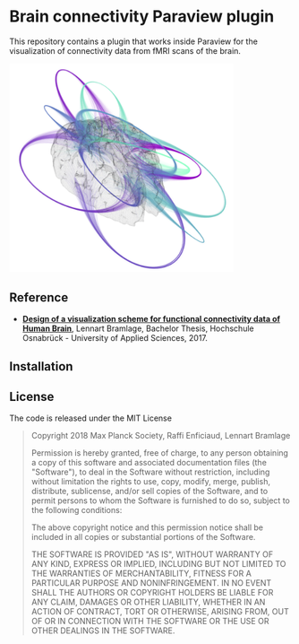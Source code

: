 # Brain connectivity Paraview plugin

This repository contains a plugin that works inside Paraview for the visualization of connectivity data from fMRI scans of the brain.

<img src="doc/source/_static/paraview_preview.png" width="400" />

## Reference

* [**Design of a visualization scheme for functional connectivity data of Human Brain**](https://is.tuebingen.mpg.de/publications/bramlage-2017), Lennart Bramlage, Bachelor Thesis,
  Hochschule Osnabrück - University of Applied Sciences, 2017.

## Installation



## License

The code is released under the MIT License

> Copyright 2018 Max Planck Society, Raffi Enficiaud, Lennart Bramlage
>
> Permission is hereby granted, free of charge, to any person obtaining a copy of this software and associated documentation files (the "Software"),
> to deal in the Software without restriction, including without limitation the rights to use, copy, modify, merge, publish, distribute, sublicense,
> and/or sell copies of the Software, and to permit persons to whom the Software is furnished to do so, subject to the following conditions:
>
> The above copyright notice and this permission notice shall be included in all copies or substantial portions of the Software.
>
> THE SOFTWARE IS PROVIDED "AS IS", WITHOUT WARRANTY OF ANY KIND, EXPRESS OR IMPLIED, INCLUDING BUT NOT LIMITED TO THE WARRANTIES OF MERCHANTABILITY,
> FITNESS FOR A PARTICULAR PURPOSE AND NONINFRINGEMENT. IN NO EVENT SHALL THE AUTHORS OR COPYRIGHT HOLDERS BE LIABLE FOR ANY CLAIM, DAMAGES OR OTHER
> LIABILITY, WHETHER IN AN ACTION OF CONTRACT, TORT OR OTHERWISE, ARISING FROM, OUT OF OR IN CONNECTION WITH THE SOFTWARE OR THE USE OR OTHER DEALINGS
> IN THE SOFTWARE.
